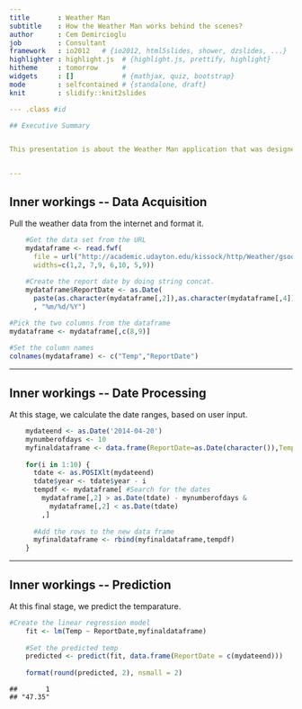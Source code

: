 ```yaml
---
title       : Weather Man
subtitle    : How the Weather Man works behind the scenes?
author      : Cem Demircioglu
job         : Consultant
framework   : io2012   # {io2012, html5slides, shower, dzslides, ...}
highlighter : highlight.js  # {highlight.js, prettify, highlight}
hitheme     : tomorrow      # 
widgets     : []            # {mathjax, quiz, bootstrap}
mode        : selfcontained # {standalone, draft}
knit        : slidify::knit2slides

--- .class #id 

## Executive Summary


This presentation is about the Weather Man application that was designed by Cem Demircioglu. The application predicts the temperature of a selected date. The prediction is based on 10 years of data over a specific range of days. 


--- 
```


## Inner workings -- Data Acquisition

Pull the weather data from the internet and format it. 

```r
    #Get the data set from the URL 
    mydataframe <- read.fwf(
      file = url("http://academic.udayton.edu/kissock/http/Weather/gsod95-current/WASEATTL.txt"),
      widths=c(1,2, 7,9, 6,10, 5,9))
    
    #Create the report date by doing string concat. 
    mydataframe$ReportDate <- as.Date(
      paste(as.character(mydataframe[,2]),as.character(mydataframe[,4]),as.character(mydataframe[,6]),sep = "/")
      , "%m/%d/%Y")

#Pick the two columns from the dataframe
mydataframe <- mydataframe[,c(8,9)]
    
#Set the column names
colnames(mydataframe) <- c("Temp","ReportDate")
```

--- 

## Inner workings -- Date Processing

At this stage, we calculate the date ranges, based on user input. 

```r
    mydateend <- as.Date('2014-04-20')
    mynumberofdays <- 10
    myfinaldataframe <- data.frame(ReportDate=as.Date(character()),Temp=numeric()) 
    
    for(i in 1:10) {  
      tdate <- as.POSIXlt(mydateend)
      tdate$year <- tdate$year - i            
      tempdf <- mydataframe[ #Search for the dates 
        mydataframe[,2] > as.Date(tdate) - mynumberofdays & 
          mydataframe[,2] < as.Date(tdate)
        ,]
      
      #Add the rows to the new data frame
      myfinaldataframe <- rbind(myfinaldataframe,tempdf)
    }
```

--- 

## Inner workings -- Prediction 

At this final stage, we predict the temparature. 

```r
#Create the linear regression model
    fit <- lm(Temp ~ ReportDate,myfinaldataframe)
    
    #Set the predicted temp
    predicted <- predict(fit, data.frame(ReportDate = c(mydateend)))
    
    format(round(predicted, 2), nsmall = 2)
```

```
##       1 
## "47.35"
```
